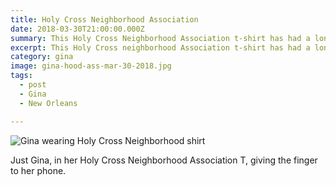 ```yaml
---
title: Holy Cross Neighborhood Association
date: 2018-03-30T21:00:00.000Z
summary: This Holy Cross Neighborhood Association t-shirt has had a long run.
excerpt: This Holy Cross neighborhood Association t-shirt has had a long run.
category: gina
image: gina-hood-ass-mar-30-2018.jpg
tags:
  - post 
  - Gina
  - New Orleans

---
```


![Gina wearing Holy Cross Neighborhood shirt](/static/img/gina/gina-hood-ass-mar-30-2018.jpg "Gina wearing Holy Cross Neighborhood shirt")

Just Gina, in her Holy Cross Neighborhood Association T, giving the finger to her phone.